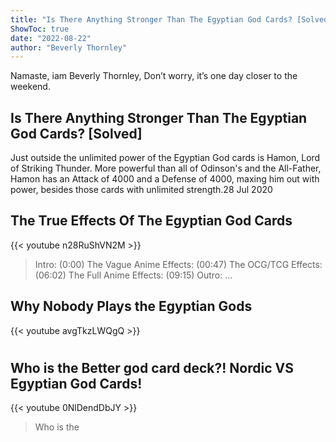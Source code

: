 ```yaml
---
title: "Is There Anything Stronger Than The Egyptian God Cards? [Solved]"
ShowToc: true 
date: "2022-08-22"
author: "Beverly Thornley" 
---
```


Namaste, iam Beverly Thornley, Don’t worry, it’s one day closer to the weekend.
## Is There Anything Stronger Than The Egyptian God Cards? [Solved]
Just outside the unlimited power of the Egyptian God cards is Hamon, Lord of Striking Thunder. More powerful than all of Odinson's and the All-Father, Hamon has an Attack of 4000 and a Defense of 4000, maxing him out with power, besides those cards with unlimited strength.28 Jul 2020

## The True Effects Of The Egyptian God Cards
{{< youtube n28RuShVN2M >}}
>Intro: (0:00​) The Vague Anime Effects: (00:47​) The OCG/TCG Effects: (06:02​) The Full Anime Effects: (09:15​) Outro: ...

## Why Nobody Plays the Egyptian Gods
{{< youtube avgTkzLWQgQ >}}
>#

## Who is the Better god card deck?! Nordic VS Egyptian God Cards!
{{< youtube 0NlDendDbJY >}}
>Who is the 

